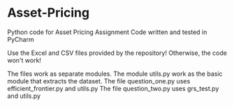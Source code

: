 # Asset-Pricing
Python code for Asset Pricing Assignment
Code written and tested in PyCharm

Use the Excel and CSV files provided by the repository! Otherwise, the code won't work!

The files work as separate modules.
The module utils.py work as the basic module that extracts the dataset.
The file question_one.py uses efficient_frontier.py and utils.py
The file question_two.py uses grs_test.py and utils.py
